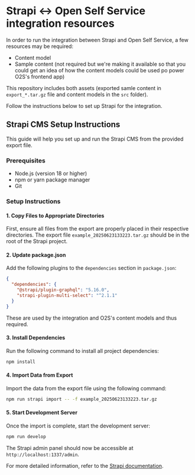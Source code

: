 # Strapi <-> Open Self Service integration resources

In order to run the integration between Strapi and Open Self Service, a few resources may be required:

* Content model 
* Sample content (not required but we're making it available so that you could get an idea of how the content models could be used po power O2S's frontend app)

This repository includes both assets (exported samle content in `export_*.tar.gz` file and content models in the `src` folder).

Follow the instructions below to set up Strapi for the integration.

## Strapi CMS Setup Instructions

This guide will help you set up and run the Strapi CMS from the provided export file.

### Prerequisites

- Node.js (version 18 or higher)
- npm or yarn package manager
- Git

### Setup Instructions

#### 1. Copy Files to Appropriate Directories

First, ensure all files from the export are properly placed in their respective directories. The export file `example_20250623133223.tar.gz` should be in the root of the Strapi project.

#### 2. Update package.json

Add the following plugins to the `dependencies` section in `package.json`:

```json
{
  "dependencies": {
    "@strapi/plugin-graphql": "5.16.0",
    "strapi-plugin-multi-select": "^2.1.1"
  }
}
```

These are used by the integration and O2S's content models and thus required.

#### 3. Install Dependencies

Run the following command to install all project dependencies:

```bash
npm install
```

#### 4. Import Data from Export

Import the data from the export file using the following command:

```bash
npm run strapi import -- -f example_20250623133223.tar.gz
```

#### 5. Start Development Server

Once the import is complete, start the development server:

```bash
npm run develop
```

The Strapi admin panel should now be accessible at `http://localhost:1337/admin`.


For more detailed information, refer to the [Strapi documentation](https://docs.strapi.io/). 
